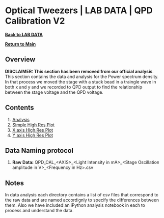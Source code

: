 # Optical Tweezers | LAB DATA | QPD Calibration V2
**[Back to LAB DATA](https://github.com/PanosEconomou/advanced-lab/tree/main/1.Optical-Tweezers/3.Lab-Data)**

**[Return to Main](https://github.com/PanosEconomou/advanced-lab)**

## Overview
**DISCLAIMER: This section has been removed from our official analysis**. This section contains the data and analysis for the Power spectrum density. In that process we moved the stage with a stuck bead in a traingle wave in both x and y and we recorded to QPD output to find the relationship between the stage voltage and the QPD voltage.

## Contents
1. [Analysis](https://github.com/PanosEconomou/advanced-lab/blob/main/1.Optical-Tweezers/3.Lab-Data/7.TWEEZERS__Feb-26-2021__20-36-56/7.ANALYSIS.ipynb)
2. [Simple High Res Plot](https://github.com/PanosEconomou/advanced-lab/blob/main/1.Optical-Tweezers/3.Lab-Data/7.TWEEZERS__Feb-26-2021__20-36-56/sample-output.png)
3. [X axis High Res Plot](https://github.com/PanosEconomou/advanced-lab/blob/main/1.Optical-Tweezers/3.Lab-Data/7.TWEEZERS__Feb-26-2021__20-36-56/qpd-x-cal.png)
4. [Y axis High Res Plot](https://github.com/PanosEconomou/advanced-lab/blob/main/1.Optical-Tweezers/3.Lab-Data/7.TWEEZERS__Feb-26-2021__20-36-56/qpd-y-cal.png)

## Data Naming protocol
1. **Raw Data:** QPD_CAL_\<AXIS\>_\<Light Intensity in mA\>\_\<Stage Oscillation amplitude in V\>\_\<Frequency in Hz\>\.csv

## Notes
In data analysis each directory contains a list of csv files that correspond to the raw data and are named accordignly to specify the differences between them. Also we have included an iPython analysis notebook in each to process and understand the data.
